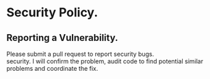 # Security Policy.

## Reporting a Vulnerability.

Please submit a pull request to report security bugs.  
security.
I will confirm the problem, audit code to find potential similar problems and coordinate the fix.

